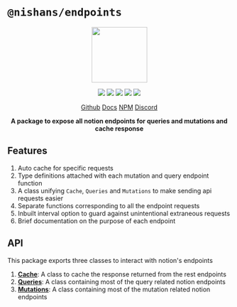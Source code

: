 # `@nishans/endpoints`

<p align="center">
  <img width="125" src="https://github.com/Devorein/Nishan/blob/master/packages/endpoints/docs/static/img/logo.svg"/>
</p>

<p align="center">
  <img src="https://img.shields.io/bundlephobia/minzip/@nishans/endpoints?label=minzipped&style=flat"/>
  <img src="https://img.shields.io/npm/dw/@nishans/endpoints?style=flat"/>
  <img src="https://img.shields.io/github/issues/devorein/nishan/@nishans/endpoints"/>
  <img src="https://img.shields.io/npm/v/@nishans/endpoints"/>
  <img src="https://img.shields.io/codecov/c/github/devorein/Nishan?flag=endpoints"/>
</p>

<p align="center">
  <a href="https://github.com/Devorein/Nishan/tree/master/packages/endpoints">Github</a>
  <a href="https://nishan-docs.netlify.app">Docs</a>
  <a href="https://www.npmjs.com/package/@nishans/endpoints">NPM</a>
  <a href="https://discord.com/invite/SpwHCz8ysx">Discord</a>
</p>

<p align="center"><b>
A package to expose all notion endpoints for queries and mutations and cache response</b></p>

## Features

1. Auto cache for specific requests
2. Type definitions attached with each mutation and query endpoint function
3. A class unifying `Cache`, `Queries` and `Mutations` to make sending api requests easier
4. Separate functions corresponding to all the endpoint requests
5. Inbuilt interval option to guard against unintentional extraneous requests
6. Brief documentation on the purpose of each endpoint

## API

This package exports three classes to interact with notion's endpoints

1. [**Cache**](https://github.com/Devorein/Nishan/blob/master/packages/endpoints/docs/Cache.md): A class to cache the response returned from the rest endpoints 
2. [**Queries**](https://github.com/Devorein/Nishan/blob/master/packages/endpoints/docs/Queries.md): A class containing most of the query related notion endpoints
3. [**Mutations**](https://github.com/Devorein/Nishan/blob/master/packages/endpoints/docs/Mutations.md): A class containing most of the mutation related notion endpoints
